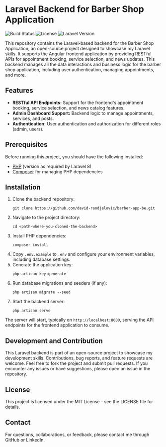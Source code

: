 
# Laravel Backend for Barber Shop Application

![Build Status](https://img.shields.io/badge/build-passing-brightgreen)
![License](https://img.shields.io/badge/license-MIT-green)
![Laravel Version](https://img.shields.io/badge/laravel-8-red.svg)

This repository contains the Laravel-based backend for the Barber Shop Application, an open-source project designed to showcase my Laravel skills. It supports the Angular frontend application by providing RESTful APIs for appointment booking, service selection, and news updates. This backend manages all the data interactions and business logic for the barber shop application, including user authentication, managing appointments, and more.

## Features

- **RESTful API Endpoints:** Support for the frontend's appointment booking, service selection, and news catalog features.
- **Admin Dashboard Support:** Backend logic to manage appointments, services, and posts.
- **Authentication:** User authentication and authorization for different roles (admin, users).

## Prerequisites

Before running this project, you should have the following installed:
- [PHP](https://www.php.net/) (version as required by Laravel 8)
- [Composer](https://getcomposer.org/) for managing PHP dependencies

## Installation

1. Clone the backend repository:
   ```
   git clone https://github.com/david-randjelovic/barber-app-be.git
   ```
2. Navigate to the project directory:
   ```
   cd <path-where-you-cloned-the-backend>
   ```
3. Install PHP dependencies:
   ```
   composer install
   ```
4. Copy `.env.example` to `.env` and configure your environment variables, including database settings.
5. Generate the application key:
   ```
   php artisan key:generate
   ```
6. Run database migrations and seeders (if any):
   ```
   php artisan migrate --seed
   ```
7. Start the backend server:
   ```
   php artisan serve
   ```

The server will start, typically on `http://localhost:8000`, serving the API endpoints for the frontend application to consume.

## Development and Contribution

This Laravel backend is part of an open-source project to showcase my development skills. Contributions, bug reports, and feature requests are welcome. Feel free to fork the project and submit pull requests. If you encounter any issues or have suggestions, please open an issue in the repository.

## License

This project is licensed under the MIT License - see the LICENSE file for details.

## Contact

For questions, collaborations, or feedback, please contact me through GitHub or LinkedIn.
